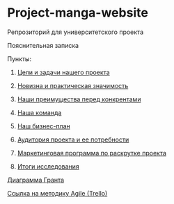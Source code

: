 # Project-manga-website
Репрозиторий для университетского проекта
 
Пояснительная записка

Пункты:

1. <a href="https://github.com/anonim4ik/Project-manga-website/blob/1.Goals-and-objectives-patch/1.Goals%20and%20objectives.md">Цели и задачи нашего проекта</a>

2. <a href="https://github.com/anonim4ik/Project-manga-website/blob/anonim4ik-patch-1/2.Novelty%20and%20practical%20relevance.md">Новизна и практическая значимость</a>

3. <a href="https://github.com/anonim4ik/Project-manga-website/blob/3.Our-advantages-over-competitors-path/3.Our%20advantages%20over%20competitors.md">Наши преимущества перед конкрентами</a>

4. <a href="https://github.com/anonim4ik/Project-manga-website/blob/Our-team--path/Our%20team.md">Наша команда</a>

5. <a href="https://github.com/anonim4ik/Project-manga-website/blob/5.-Our-business-plan-path/Our%20business%20plan.md">Наш бизнес-план</a>

6. <a href="https://github.com/anonim4ik/Project-manga-website/blob/6.-The-audience-of-the-project-and-its-needs-path/6.%20The%20audience%20of%20the%20project%20and%20its%20needs.md">Аудитория проекта и ее потребности</a>

7. <a href="https://github.com/anonim4ik/Project-manga-website/blob/7.-Project-promotion-marketing-program---path/7.%20Project%20promotion%20marketing%20program.md">Маркетинговая программа по раскрутке проекта</a>

8. <a href="https://github.com/anonim4ik/Project-manga-website/blob/8.Study-Summary---path/8.Study%20Summary.md">Итоги исследования</a>

 <a href="https://github.com/anonim4ik/Project-manga-website/blob/%D0%94%D0%B8%D0%B0%D0%B3%D1%80%D0%B0%D0%BC%D0%BC%D0%B0-%D0%93%D0%B0%D0%BD%D1%82%D0%B0-patch-1/Zt0vj7_wmeU.jpg">Диаграмма Гранта</a>

 <a href="https://trello.com/b/Jvvy6W0j/mangawebsite">Ссылка на методику Agile (Trello)</a>
